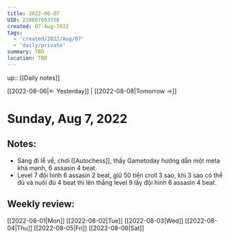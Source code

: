```yaml
---
title: 2022-08-07
UID: 220807093558
created: 07-Aug-2022
tags:
  - 'created/2022/Aug/07'
  - 'daily/private'
summary: TBD
location: TBD
---
```


up:: [[Daily notes]]

[[2022-08-06|<- Yesterday]] | [[2022-08-08|Tomorrow ->]]
# Sunday, Aug 7, 2022

## Notes:
- Sáng đi lễ về, chơi [[Autochess]], thấy Gametoday hướng dẫn một meta khá mạnh, 6 assasin 4 beat. 
- Level 7 đội hình 6 assasin 2 beat, giữ 50 tiền croll 3 sao, khi 3 sao có thể đủ và nuôi đủ 4 beat thì lên thẳng level 9 lấy đội hình 6 assasin 4 beat.

## Weekly review:
[[2022-08-01|Mon]]
[[2022-08-02|Tue]]
[[2022-08-03|Wed]]
[[2022-08-04|Thu]]
[[2022-08-05|Fri]]
[[2022-08-06|Sat]]

